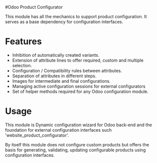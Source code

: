 #Odoo Product Configurator

This module has all the mechanics to support product configuration. It serves as a base
dependency for configuration interfaces.

# Features

- Inhibition of automatically created variants.
- Extension of attribute lines to offer required, custom and multiple selection.
- Configuration / Compatibility rules between attributes.
- Separation of attributes in different steps.
- Images for intermediate and final configurations.
- Managing active configuration sessions for external configurators
- Set of helper methods required for any Odoo configuration module.

# Usage

This module is Dynamic configuration wizard for Odoo back-end and the foundation for
external configuration interfaces such 'website_product_configurator'.

By itself this module does not configure custom products but offers the basis for
generating, validating, updating configurable products using configuration interfaces.
